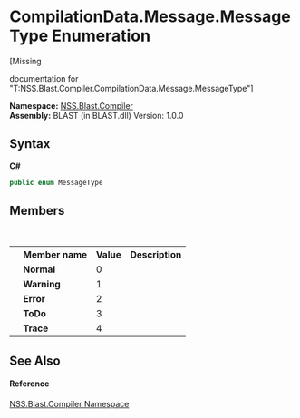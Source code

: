 # CompilationData.Message.MessageType Enumeration
 

\[Missing <summary> documentation for "T:NSS.Blast.Compiler.CompilationData.Message.MessageType"\]

**Namespace:**&nbsp;<a href="N_NSS_Blast_Compiler">NSS.Blast.Compiler</a><br />**Assembly:**&nbsp;BLAST (in BLAST.dll) Version: 1.0.0

## Syntax

**C#**<br />
``` C#
public enum MessageType
```


## Members
&nbsp;<table><tr><th></th><th>Member name</th><th>Value</th><th>Description</th></tr><tr><td /><td target="F:NSS.Blast.Compiler.CompilationData.Message.MessageType.Normal">**Normal**</td><td>0</td><td /></tr><tr><td /><td target="F:NSS.Blast.Compiler.CompilationData.Message.MessageType.Warning">**Warning**</td><td>1</td><td /></tr><tr><td /><td target="F:NSS.Blast.Compiler.CompilationData.Message.MessageType.Error">**Error**</td><td>2</td><td /></tr><tr><td /><td target="F:NSS.Blast.Compiler.CompilationData.Message.MessageType.ToDo">**ToDo**</td><td>3</td><td /></tr><tr><td /><td target="F:NSS.Blast.Compiler.CompilationData.Message.MessageType.Trace">**Trace**</td><td>4</td><td /></tr></table>

## See Also


#### Reference
<a href="N_NSS_Blast_Compiler">NSS.Blast.Compiler Namespace</a><br />